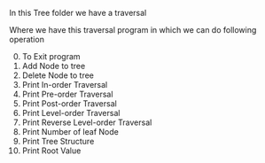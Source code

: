 In this Tree folder we have a traversal

Where we have this traversal program in which we can do following operation

0. To Exit program 
1. Add Node to tree
2. Delete Node to tree
3. Print In-order Traversal 
4. Print Pre-order Traversal
5. Print Post-order Traversal
6. Print Level-order Traversal
7. Print Reverse Level-order Traversal
8. Print Number of leaf Node
9. Print Tree Structure
10. Print Root Value
